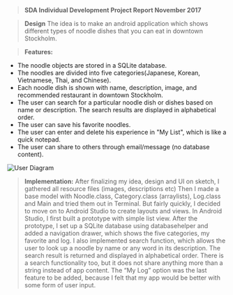 >**SDA Individual Development Project Report
November 2017**

>**Design**
The idea is to make an android application which shows different types of noodle dishes that you can eat in downtown Stockholm.

>**Features:**
- The noodle objects are stored in a SQLite database.
- The noodles are divided into five categories(Japanese, Korean,
  Vietnamese, Thai, and Chinese).
- Each noodle dish is shown with name, description, image, and
  recommended restaurant in downtown Stockholm.
- The user can search for a particular noodle dish or dishes based on
  name or description. The search results are displayed in alphabetical
  order.
- The user can save his favorite noodles.
- The user can enter and delete his experience in "My List", which is
  like a quick notepad.
- The user can share to others through email/message (no database
  content).

![User Diagram](https://drive.google.com/file/d/1W9b0rPFRgfAJ9J0NG3jqlxixf1NgHikM/view?usp=sharing)

>**Implementation:**
After finalizing my idea, design and UI on sketch, I gathered all resource files (images, descriptions etc)
Then I made a base model with Noodle.class, Category.class (arraylists), Log.class and Main and tried them out in Terminal. But fairly quickly, I decided to move on to Android Studio to create layouts and views.
In Android Studio, I first built a prototype with simple list view.
After the prototype, I set up a SQLite database using databasehelper and added a navigation drawer, which shows the five categories, my favorite and log. I also implemented search function, which allows the user to look up a noodle by name or any word in its description. The search result is returned and displayed in alphabetical order. There is a search functionality too, but it does not share anything more than a string instead of app content. The “My Log” option was the last feature to be added, because I felt that my app would be better with some form of user input.
